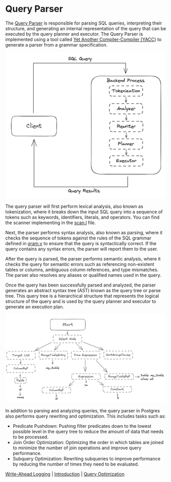 # Query Parser

The [Query Parser](https://www.postgresql.org/docs/current/parser-stage.html) is responsible for parsing SQL queries, interpreting their structure, and generating an internal representation of the query that can be executed by the query planner and executor. The Query Parser is implemented using a tool called [Yet Another Compiler-Compiler (YACC)](https://en.wikipedia.org/wiki/Yacc) to generate a parser from a grammar specification.

<p align="center">
  <img src="../image/query_lifecycle.png" width="500" />
</p>

The query parser will first perform lexical analysis, also known as tokenization, where it breaks down the input SQL query into a sequence of tokens such as keywords, identifiers, literals, and operators. You can find the scanner implementing in the [scan.l](https://github.com/postgres/postgres/blob/master/src/backend/parser/scan.l) file.

Next, the parser performs syntax analysis, also known as parsing, where it checks the sequence of tokens against the rules of the SQL grammar defined in [gram.y](https://github.com/postgres/postgres/blob/master/src/backend/parser/gram.y) to ensure that the query is syntactically correct. If the query contains any syntax errors, the parser will report them to the user.

After the query is parsed, the parser performs semantic analysis, where it checks the query for semantic errors such as referencing non-existent tables or columns, ambiguous column references, and type mismatches. The parser also resolves any aliases or qualified names used in the query.

Once the query has been successfully parsed and analyzed, the parser generates an abstract syntax tree (AST) known as the query tree or parse tree. This query tree is a hierarchical structure that represents the logical structure of the query and is used by the query planner and executor to generate an execution plan.

<p align="center">
  <img src="../image/parse_tree.png" width="750" />
</p>

In addition to parsing and analyzing queries, the query parser in Postgres also performs query rewriting and optimization. This includes tasks such as:

- Predicate Pushdown: Pushing filter predicates down to the lowest possible level in the query tree to reduce the amount of data that needs to be processed.
- Join Order Optimization: Optimizing the order in which tables are joined to minimize the number of join operations and improve query performance.
- Subquery Optimization: Rewriting subqueries to improve performance by reducing the number of times they need to be evaluated.

[Write-Ahead Logging](3_wal.md) | [Introduction](../README.md) | [Query Optimization](5_query_optimization.md)

